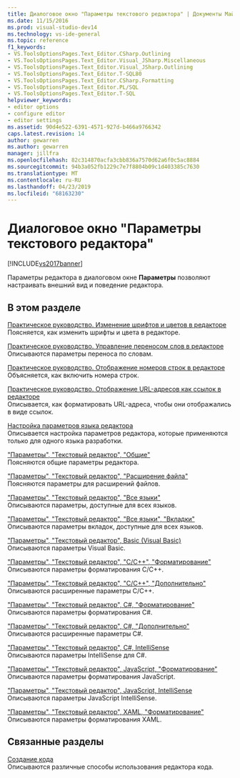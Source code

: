 ```yaml
---
title: Диалоговое окно "Параметры текстового редактора" | Документы Майкрософт
ms.date: 11/15/2016
ms.prod: visual-studio-dev14
ms.technology: vs-ide-general
ms.topic: reference
f1_keywords:
- VS.ToolsOptionsPages.Text_Editor.CSharp.Outlining
- VS.ToolsOptionsPages.Text_Editor.Visual_JSharp.Miscellaneous
- VS.ToolsOptionsPages.Text_Editor.Visual_JSharp.Outlining
- VS.ToolsOptionsPages.Text_Editor.T-SQL80
- VS.ToolsOptionsPages.Text_Editor.CSharp.Formatting
- VS.ToolsOptionsPages.Text_Editor.PL/SQL
- VS.ToolsOptionsPages.Text_Editor.T-SQL
helpviewer_keywords:
- editor options
- configure editor
- editor settings
ms.assetid: 90d4e522-6391-4571-927d-b466a9766342
caps.latest.revision: 14
author: gewarren
ms.author: gewarren
manager: jillfra
ms.openlocfilehash: 82c314870acfa3cbb836a7570d62a6f0c5ac8884
ms.sourcegitcommit: 94b3a052fb1229c7e7f8804b09c1d403385c7630
ms.translationtype: MT
ms.contentlocale: ru-RU
ms.lasthandoff: 04/23/2019
ms.locfileid: "68163230"
---
```

# <a name="text-editor-options-dialog-box"></a>Диалоговое окно "Параметры текстового редактора"
[!INCLUDE[vs2017banner](../../includes/vs2017banner.md)]

Параметры редактора в диалоговом окне **Параметры** позволяют настраивать внешний вид и поведение редактора.  
  
## <a name="in-this-section"></a>В этом разделе  
 [Практическое руководство. Изменение шрифтов и цветов в редакторе](../../ide/reference/how-to-change-fonts-and-colors-in-the-editor.md)  
 Поясняется, как изменить шрифты и цвета в редакторе.  
  
 [Практическое руководство. Управление переносом слов в редакторе](../../ide/reference/how-to-manage-word-wrap-in-the-editor.md)  
 Описываются параметры переноса по словам.  
  
 [Практическое руководство. Отображение номеров строк в редакторе](../../ide/reference/how-to-display-line-numbers-in-the-editor.md)  
 Объясняется, как включить номера строк.  
  
 [Практическое руководство. Отображение URL-адресов как ссылок в редакторе](../../ide/reference/how-to-display-urls-as-links-in-the-editor.md)  
 Описывается, как форматировать URL-адреса, чтобы они отображались в виде ссылок.  
  
 [Настройка параметров языка редактора](../../ide/reference/setting-language-specific-editor-options.md)  
 Описывается настройка параметров редактора, которые применяются только для одного языка разработки.  
  
 ["Параметры", "Текстовый редактор", "Общие"](../../ide/reference/options-text-editor-general.md)  
 Поясняются общие параметры редактора.  
  
 ["Параметры", "Текстовый редактор", "Расширение файла"](../../ide/reference/options-text-editor-file-extension.md)  
 Поясняются параметры для расширений файлов.  
  
 ["Параметры", "Текстовый редактор", "Все языки"](../../ide/reference/options-text-editor-all-languages.md)  
 Описываются параметры, доступные для всех языков.  
  
 ["Параметры", "Текстовый редактор", "Все языки", "Вкладки"](../../ide/reference/options-text-editor-all-languages-tabs.md)  
 Описываются параметры вкладок, доступные для всех языков.  
  
 ["Параметры", "Текстовый редактор", Basic (Visual Basic)](../../ide/reference/options-text-editor-basic-visual-basic.md)  
 Описываются параметры Visual Basic.  
  
 ["Параметры", "Текстовый редактор", "C/C++", "Форматирование"](../../ide/reference/options-text-editor-c-cpp-formatting.md)  
 Описываются параметры форматирования C/C++.  
  
 ["Параметры", "Текстовый редактор", "C/C++", "Дополнительно"](../../ide/reference/options-text-editor-c-cpp-advanced.md)  
 Описываются расширенные параметры C/C++.  
  
 ["Параметры", "Текстовый редактор", C#, "Форматирование"](../../ide/reference/options-text-editor-csharp-formatting.md)  
 Описываются параметры форматирования C#.  
  
 ["Параметры", "Текстовый редактор", C#, "Дополнительно"](../../ide/reference/options-text-editor-csharp-advanced.md)  
 Описываются расширенные параметры C#.  
  
 ["Параметры", "Текстовый редактор", C#, IntelliSense](../../ide/reference/options-text-editor-csharp-intellisense.md)  
 Описываются параметры IntelliSense для C#.  
  
 ["Параметры", "Текстовый редактор", JavaScript, "Форматирование"](../../ide/reference/options-text-editor-javascript-formatting.md)  
 Описываются параметры форматирования JavaScript.  
  
 ["Параметры", "Текстовый редактор", JavaScript, IntelliSense](../../ide/reference/options-text-editor-javascript-intellisense.md)  
 Описываются параметры JavaScript IntelliSense.  
  
 ["Параметры", "Текстовый редактор", XAML, "Форматирование"](../../ide/reference/options-text-editor-xaml-formatting.md)  
 Описываются параметры форматирования XAML.  
  
## <a name="related-sections"></a>Связанные разделы  
 [Создание кода](../../ide/writing-code-in-the-code-and-text-editor.md)  
 Описываются различные способы использования редактора кода.
